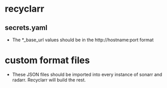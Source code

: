 # recyclarr
## secrets.yaml
* The *_base_url values should be in the http://hostname:port format
# custom format files
* These JSON files should be imported into every instance of sonarr and radarr. Recyclarr will build the rest.
